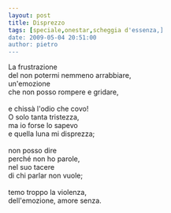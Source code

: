 ```yaml
---
layout: post
title: Disprezzo
tags: [speciale,onestar,scheggia d'essenza,]
date: 2009-05-04 20:51:00
author: pietro
---
```

La frustrazione<br/>del non potermi nemmeno arrabbiare,<br/>un'emozione<br/>che non posso rompere e gridare,<br/><br/>e chissà l'odio che covo!<br/>O solo tanta tristezza,<br/>ma io forse lo sapevo<br/>e quella luna mi disprezza;<br/><br/>non posso dire<br/>perché non ho parole,<br/>nel suo tacere<br/>di chi parlar non vuole;<br/><br/>temo troppo la violenza,<br/>dell'emozione, amore senza.
